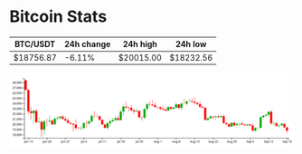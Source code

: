 # Bitcoin Stats

BTC/USDT|24h change|24h high|24h low|
|---|---|---|---|
|$18756.87|-6.11%|$20015.00|$18232.56|

<img src="./chart.svg">
